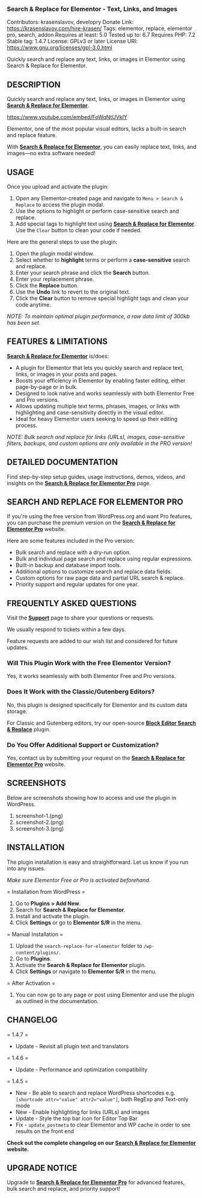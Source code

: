 ### Search & Replace for Elementor - Text, Links, and Images

Contributors: krasenslavov, developry
Donate Link: https://krasenslavov.com/hire-krasen/
Tags: elementor, replace, elementor pro, search, addon 
Requires at least: 5.0
Tested up to: 6.7
Requires PHP: 7.2
Stable tag: 1.4.7
License: GPLv3 or later
License URI: https://www.gnu.org/licenses/gpl-3.0.html

Quickly search and replace any text, links, or images in Elementor using Search & Replace for Elementor.

## DESCRIPTION

Quickly search and replace any text, links, or images in Elementor using [**Search & Replace for Elementor**](https://bit.ly/43jOSU8).

https://www.youtube.com/embed/FoWqNtUVklY

Elementor, one of the most popular visual editors, lacks a built-in search and replace feature.  

With [**Search & Replace for Elementor**](https://bit.ly/43jOSU8), you can easily replace text, links, and images—no extra software needed!  

## USAGE

Once you upload and activate the plugin:  

1. Open any Elementor-created page and navigate to `Menu > Search & Replace` to access the plugin modal.  
2. Use the options to highlight or perform case-sensitive search and replace.  
3. Add special tags to highlight text using [**Search & Replace for Elementor**](https://bit.ly/43jOSU8). Use the `Clear` button to clean your code if needed.  

Here are the general steps to use the plugin:  

1. Open the plugin modal window.  
2. Select whether to **highlight** terms or perform a **case-sensitive** search and replace.  
3. Enter your search phrase and click the **Search** button.  
4. Enter your replacement phrase.  
5. Click the **Replace** button.  
6. Use the **Undo** link to revert to the original text.  
7. Click the **Clear** button to remove special highlight tags and clean your code anytime.  

_NOTE: To maintain optimal plugin performance, a raw data limit of 300kb has been set._

## FEATURES & LIMITATIONS

[**Search & Replace for Elementor**](https://bit.ly/43jOSU8) is/does:  

- A plugin for Elementor that lets you quickly search and replace text, links, or images in your posts and pages.  
- Boosts your efficiency in Elementor by enabling faster editing, either page-by-page or in bulk.  
- Designed to look native and works seamlessly with both Elementor Free and Pro versions.  
- Allows updating multiple text terms, phrases, images, or links with highlighting and case-sensitivity directly in the visual editor.  
- Ideal for heavy Elementor users seeking to speed up their editing process.  

_NOTE: Bulk search and replace for links (URLs), images, case-sensitive filters, backups, and custom options are only available in the PRO version!_

## DETAILED DOCUMENTATION

Find step-by-step setup guides, usage instructions, demos, videos, and insights on the [**Search & Replace for Elementor Pro**](https://searchreplaceplugin.com/help) page.  

## SEARCH AND REPLACE FOR ELEMENTOR PRO

If you're using the free version from WordPress.org and want Pro features, you can purchase the premium version on the [**Search & Replace for Elementor Pro**](https://bit.ly/43jOSU8) website.  

Here are some features included in the Pro version:

- Bulk search and replace with a dry-run option.  
- Bulk and individual page search and replace using regular expressions.  
- Built-in backup and database import tools.  
- Additional options to customize search and replace data fields.  
- Custom options for raw page data and partial URL search & replace.  
- Priority support and regular updates for one year.

## FREQUENTLY ASKED QUESTIONS

Visit the [**Support**](https://wordpress.org/support/plugin/wp-media-recovery/) page to share your questions or requests.  

We usually respond to tickets within a few days.  

Feature requests are added to our wish list and considered for future updates.

### Will This Plugin Work with the Free Elementor Version?  

Yes, it works seamlessly with both Elementor Free and Pro versions.  

### Does It Work with the Classic/Gutenberg Editors?  

No, this plugin is designed specifically for Elementor and its custom data storage.  

For Classic and Gutenberg editors, try our open-source [**Block Editor Search & Replace**](https://wordpress.org/plugins/block-editor-search-replace/) plugin.  

### Do You Offer Additional Support or Customization?  

Yes, contact us by submitting your request on the [**Search & Replace for Elementor Pro**](https://bit.ly/43jOSU8) website.  

## SCREENSHOTS

Below are screenshots showing how to access and use the plugin in WordPress.

1. screenshot-1.(png)
2. screenshot-2.(png)
3. screenshot-3.(png)

## INSTALLATION

The plugin installation is easy and straightforward. Let us know if you run into any issues.

_Make sure Elementor Free or Pro is activated beforehand._

= Installation from WordPress =

1. Go to **Plugins > Add New**.  
2. Search for **Search & Replace for Elementor**.  
3. Install and activate the plugin.  
4. Click **Settings** or go to **Elementor S/R** in the menu.

= Manual Installation =

1. Upload the `search-replace-for-elementor` folder to `/wp-content/plugins/`.  
2. Go to **Plugins**.  
3. Activate the **Search & Replace for Elementor** plugin.  
4. Click **Settings** or navigate to **Elementor S/R** in the menu.

= After Activation =

1. You can now go to any page or post using Elementor and use the plugin as outlined in the documentation.

## CHANGELOG

= 1.4.7 =

- Update - Revisit all plugin text and translators

= 1.4.6 =

- Update - Performance and optimization compatibility

= 1.4.5 =

- New - Be able to search and replace WordPress shortcodes e.g. `[shortcode attr="value" attr2="value"]`, both RegExp and Text-only mode
- New - Enable highlighting for links (URLs) and images
- Update - Style the top bar icon for Editor Top Bar
- Fix - `update_postmeta` to clear Elementor and WP cache in order to see results on the front end

**Check out the complete changelog on our [**Search & Replace for Elementor**](https://bit.ly/43jOSU8) website.**

## UPGRADE NOTICE

Upgrade to [**Search & Replace for Elementor Pro**](https://bit.ly/43jOSU8) for advanced features, bulk search and replace, and priority support!